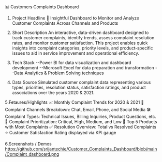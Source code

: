 
📊 Customers Complaints Dashboard
1. Project Headline
🧾 Insightful Dashboard to Monitor and Analyze Customer Complaints Across Channels and Products

2. Short Description
An interactive, data-driven dashboard designed to track customer complaints, identify trends, assess complaint resolution rates, and monitor customer satisfaction. This project enables quick insights into complaint categories, priority levels, and product-specific issues to aid in service improvement and operational efficiency.

3. Tech Stack
--Power BI for data visualization and dashboard development
--Microsoft Excel for data preparation and transformation
--Data Analytics & Problem Solving techniques

4. Data Source
Simulated customer complaint data representing various types, priorities, resolution status, satisfaction ratings, and product associations over the years 2020 & 2021.

5.Fetaures/Highlights
📈 Monthly Complaint Trends for 2020 & 2021
📢 Complaint Channels Breakdown: Chat, Email, Phone, and Social Media
🛠️ Complaint Types: Technical Issues, Billing Inquiries, Product Questions, etc.
🚦 Complaint Prioritization: Critical, High, Medium, and Low
🎯 Top 5 Products with Most Complaints
✅ Resolution Overview: Total vs Resolved Complaints
⭐ Customer Satisfaction Rating displayed via KPI gauge

6.Screenshots / Demos 
https://github.com/srijantechie/Customer_Complaints_Dashboard/blob/main/Complaint_dashboard.png
